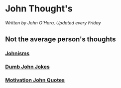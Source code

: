 # John Thought's

###### Written by John O'Hara, Updated every Friday 

## Not the average person's thoughts 

### [Johnisms](https://jpohara12.github.io/JOHN/Johnism)

### [Dumb John Jokes](https://jpohara12.github.io/JOHN/Dumb_John_Jokes)   

### [Motivation John Quotes](https://jpohara12.github.io/JOHN/Motivational_John_Quotes)




